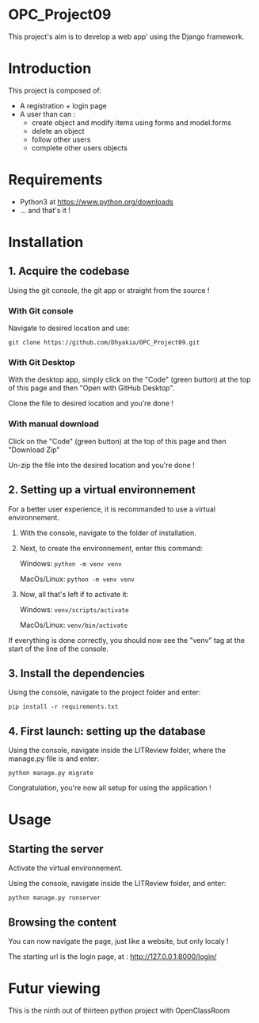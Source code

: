 # OPC_Project09

This project's aim is to develop a web app' using the Django framework.


# Introduction

This project is composed of:
* A registration + login page
* A user than can : 
    * create object and modify items using forms and model.forms
    * delete an object
    * follow other users
    * complete other users objects


# Requirements

* Python3 at https://www.python.org/downloads
* ... and that's it !


# Installation

## 1. Acquire the codebase
Using the git console, the git app or straight from the source ! 

### With Git console
Navigate to desired location and use:
```
git clone https://github.com/Dhyakia/OPC_Project09.git
```

### With Git Desktop
With the desktop app, simply click on the "Code" (green button) at the top of this page and then "Open with GitHub Desktop".

Clone the file to desired location and you're done !

### With manual download
Click on the "Code" (green button) at the top of this page and then "Download Zip"

Un-zip the file into the desired location and you're done !

## 2. Setting up a virtual environnement
For a better user experience, it is recommanded to use a virtual environnement.

1. With the console, navigate to the folder of installation.

2. Next, to create the environnement, enter this command:
    
    Windows: ```python -m venv venv ```

    MacOs/Linux: ```python -m venv venv ```

3. Now, all that's left if to activate it:

    Windows: ```venv/scripts/activate```

    MacOs/Linux: ```venv/bin/activate```

If everything is done correctly, you should now see the "venv" tag at the start of the line of the console.

## 3. Install the dependencies

Using the console, navigate to the project folder and enter:
```
pip install -r requirements.txt
```

## 4. First launch: setting up the database

Using the console, navigate inside the LITReview folder, where the manage.py file is and enter:
```
python manage.py migrate
```

Congratulation, you're now all setup for using the application !


# Usage

## Starting the server
Activate the virtual environnement.


Using the console, navigate inside the LITReview folder, and enter:

```
python manage.py runserver
```

## Browsing the content
You can now navigate the page, just like a website, but only localy !

The starting url is the login page, at : http://127.0.0.1:8000/login/

# Futur viewing

This is the ninth out of thirteen python project with OpenClassRoom
